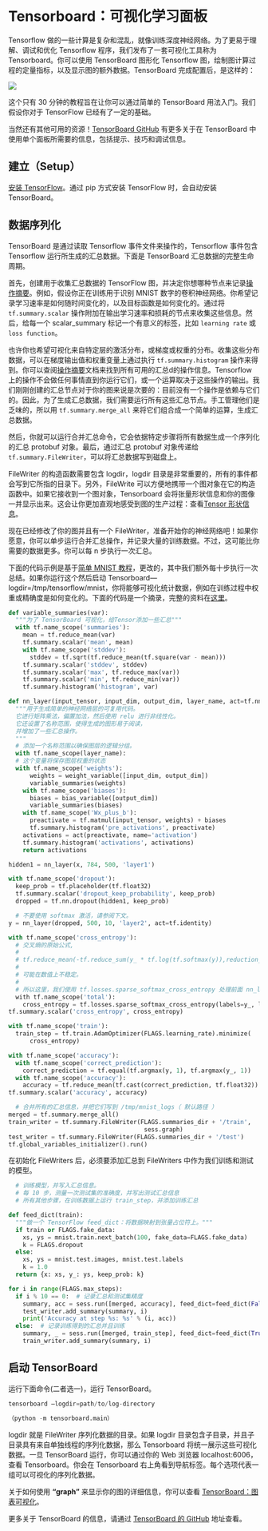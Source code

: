 # Tensorboard：可视化学习面板

Tensorflow 做的一些计算是复杂和混乱，就像训练深度神经网络。为了更易于理解、调试和优化 Tensorflow 程序，我们发布了一套可视化工具称为 Tensorboard。你可以使用 TensorBoard 图形化 Tensorflow 图，绘制图计算过程的定量指标，以及显示图的额外数据。TensorBoard 完成配置后，是这样的：

![](https://camo.githubusercontent.com/f0f03739a6b2a0e312f929759fab857856b7cf0c/68747470733a2f2f7777772e74656e736f72666c6f772e6f72672f696d616765732f6d6e6973745f74656e736f72626f6172642e706e67)

这个只有 30 分钟的教程旨在让你可以通过简单的 TensorBoard 用法入门。我们假设你对于 TensorFlow 已经有了一定的基础。

当然还有其他可用的资源！[TensorBoard GitHub](https://github.com/tensorflow/tensorboard) 有更多关于在 TensorBoard 中使用单个面板所需要的信息，包括提示、技巧和调试信息。

## 建立（Setup）

[安装 TensorFlow](../install/)。通过 pip 方式安装 TensorFlow 时，会自动安装 TensorBoard。

## 数据序列化

TensorBoard 是通过读取 Tensorflow 事件文件来操作的，Tensorflow 事件包含 Tensorflow 运行所生成的汇总数据。下面是 TensorBoard 汇总数据的完整生命周期。

首先，创建用于收集汇总数据的 TensorFlow 图，并决定你想哪种节点来记录[操作摘要](../api_guides/python/summary.md)。例如，假设你正在训练用于识别 MNIST 数字的卷积神经网络。你希望记录学习速率是如何随时间变化的，以及目标函数是如何变化的。通过将 `tf.summary.scalar` 操作附加在输出学习速率和损耗的节点来收集这些信息。然后，给每一个 scalar_summary 标记一个有意义的标签，比如 `learning rate` 或 `loss function`。

也许你也希望可视化来自特定层的激活分布，或梯度或权重的分布。收集这些分布数据，可以在梯度输出值和权重变量上通过执行 `tf.summary.histogram` 操作来得到。你可以查阅[操作摘要](../api_guides/python/summary.md)文档来找到所有可用的汇总d的操作信息。Tensorflow 上的操作不会做任何事情直到你运行它们，或一个运算取决于这些操作的输出。我们刚刚创建的汇总节点对于你的图来说是次要的：目前没有一个操作是依赖与它们的。因此，为了生成汇总数据，我们需要运行所有这些汇总节点。手工管理他们是乏味的，所以用 `tf.summary.merge_all` 来将它们组合成一个简单的运算，生成汇总数据。

然后，你就可以运行合并汇总命令，它会依据特定步骤将所有数据生成一个序列化的汇总 protobuf 对象。最后，通过汇总 protobuf 对象传递给 `tf.summary.FileWriter`，可以将汇总数据写到磁盘上。

FileWriter 的构造函数需要包含 logdir，logdir 目录是非常重要的，所有的事件都会写到它所指的目录下。另外，FileWrite 可以方便地携带一个图对象在它的构造函数中。如果它接收到一个图对象，Tensorboard 会将张量形状信息和你的图像一并显示出来。这会让你更加直观地感受到图的生产过程：查看[Tensor 形状信息](../guide/graph_viz.md#tensor-shape-information)。

现在已经修改了你的图并且有一个 FileWriter，准备开始你的神经网络吧！如果你愿意，你可以单步运行合并汇总操作，并记录大量的训练数据。不过，这可能比你需要的数据更多。你可以每 n 步执行一次汇总。

下面的代码示例是基于[简单 MNIST 教程](https://github.com/tensorflow/tensorflow/blob/master/tensorflow/examples/tutorials/mnist/mnist.py)，更改的，其中我们额外每十步执行一次总结。如果你运行这个然后启动 Tensorboard—logdir=/tmp/tensorflow/mnist，你将能够可视化统计数据，例如在训练过程中权重或精确度是如何变化的。下面的代码是一个摘录，完整的资料在[这里](https://www.tensorflow.org/code/tensorflow/examples/tutorials/mnist/mnist_with_summaries.py)。

```python
def variable_summaries(var):
  """为了 TensorBoard 可视化，给Tensor添加一些汇总"""
  with tf.name_scope('summaries'):
    mean = tf.reduce_mean(var)
    tf.summary.scalar('mean', mean)
    with tf.name_scope('stddev'):
      stddev = tf.sqrt(tf.reduce_mean(tf.square(var - mean)))
    tf.summary.scalar('stddev', stddev)
    tf.summary.scalar('max', tf.reduce_max(var))
    tf.summary.scalar('min', tf.reduce_min(var))
    tf.summary.histogram('histogram', var)

def nn_layer(input_tensor, input_dim, output_dim, layer_name, act=tf.nn.relu):
  """用于生成简单的神经网络层的可复用代码。
  它进行矩阵乘法，偏置加法，然后使用 relu 进行非线性化。
  它还设置了名称范围，使得生成的图形易于阅读，
  并增加了一些汇总操作。
  """
  # 添加一个名称范围以确保图层的逻辑分组。
  with tf.name_scope(layer_name):
  # 这个变量将保存图层权重的状态
  with tf.name_scope('weights'):
      weights = weight_variable([input_dim, output_dim])
      variable_summaries(weights)
    with tf.name_scope('biases'):
      biases = bias_variable([output_dim])
      variable_summaries(biases)
    with tf.name_scope('Wx_plus_b'):
      preactivate = tf.matmul(input_tensor, weights) + biases
      tf.summary.histogram('pre_activations', preactivate)
    activations = act(preactivate, name='activation')
    tf.summary.histogram('activations', activations)
    return activations

hidden1 = nn_layer(x, 784, 500, 'layer1')

with tf.name_scope('dropout'):
  keep_prob = tf.placeholder(tf.float32)
  tf.summary.scalar('dropout_keep_probability', keep_prob)
  dropped = tf.nn.dropout(hidden1, keep_prob)

  # 不要使用 softmax 激活，请参阅下文。
y = nn_layer(dropped, 500, 10, 'layer2', act=tf.identity)

with tf.name_scope('cross_entropy'):
  # 交叉熵的原始公式,
  #
  # tf.reduce_mean(-tf.reduce_sum(y_ * tf.log(tf.softmax(y)),reduction_indices=[1]))
  #
  # 可能在数值上不稳定。
  #
  # 所以这里，我们使用 tf.losses.sparse_softmax_cross_entropy 处理前面 nn_layer 输出的原始 logit
  with tf.name_scope('total'):
    cross_entropy = tf.losses.sparse_softmax_cross_entropy(labels=y_, logits=y)
tf.summary.scalar('cross_entropy', cross_entropy)

with tf.name_scope('train'):
  train_step = tf.train.AdamOptimizer(FLAGS.learning_rate).minimize(
      cross_entropy)

with tf.name_scope('accuracy'):
  with tf.name_scope('correct_prediction'):
    correct_prediction = tf.equal(tf.argmax(y, 1), tf.argmax(y_, 1))
  with tf.name_scope('accuracy'):
    accuracy = tf.reduce_mean(tf.cast(correct_prediction, tf.float32))
tf.summary.scalar('accuracy', accuracy)

  # 合并所有的汇总信息，并把它们写到 /tmp/mnist_logs（ 默认路径 ）
merged = tf.summary.merge_all()
train_writer = tf.summary.FileWriter(FLAGS.summaries_dir + '/train',
                                      sess.graph)
test_writer = tf.summary.FileWriter(FLAGS.summaries_dir + '/test')
tf.global_variables_initializer().run()

```

在初始化 FileWriters 后，必须要添加汇总到 FileWriters 中作为我们训练和测试的模型。

```python
  # 训练模型，并写入汇总信息。
  # 每 10 步，测量一次测试集的准确度，并写出测试汇总信息
  # 所有其他步骤，在训练数据上运行 train_step，并添加训练汇总

def feed_dict(train):
  """做一个 TensorFlow feed_dict：将数据映射到张量占位符上。"""
  if train or FLAGS.fake_data:
    xs, ys = mnist.train.next_batch(100, fake_data=FLAGS.fake_data)
    k = FLAGS.dropout
  else:
    xs, ys = mnist.test.images, mnist.test.labels
    k = 1.0
  return {x: xs, y_: ys, keep_prob: k}

for i in range(FLAGS.max_steps):
  if i % 10 == 0:  # 记录汇总和测试集精度
    summary, acc = sess.run([merged, accuracy], feed_dict=feed_dict(False))
    test_writer.add_summary(summary, i)
    print('Accuracy at step %s: %s' % (i, acc))
  else:  # 记录训练得到的汇总并且训练
    summary, _ = sess.run([merged, train_step], feed_dict=feed_dict(True))
    train_writer.add_summary(summary, i)

```

## 启动 TensorBoard

运行下面命令(二者选一)，运行 TensorBoard。

```python
tensorboard —logdir=path/to/log-directory

（python -m tensorboard.main）

```

logdir 就是 FileWriter 序列化数据的目录。如果 logdir 目录包含子目录，并且子目录具有来自单独线程的序列化数据，那么 Tensorboard 将统一展示这些可视化数据。一旦 TensorBoard 运行，你可以通过你的 Web 浏览器 localhost:6006，查看 Tensorboard。你会在 Tensorboard 右上角看到导航标签。每个选项代表一组可以可视化的序列化数据。

关于如何使用 **“graph”** 来显示你的图的详细信息，你可以查看 [TensorBoard：图表可视化](../guide/graph_viz.md)。

更多关于 TensorBoard 的信息，请通过 [TensorBoard 的 GitHub](https://github.com/tensorflow/tensorboard) 地址查看。

